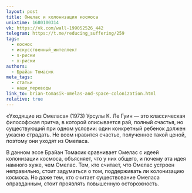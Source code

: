 ```yaml
---
layout: post
title: Омелас и колонизация космоса
unixtime: 1680100314
vk: https://vk.com/wall-199052526_442
telegram: https://t.me/reducing_suffering/259
tags:
  - космос
  - искусственный_интеллект
  - s-риски
  - x-риски
authors:
  - Брайан Томасик
meta_tags:
  - статьи
  - наши_переводы
link_to: brian-tomasik-omelas-and-space-colonization.html
relative: true
---
```

«Уходящие из Омеласа» (1973) Урсулы К. Ле Гуин — это классическая философская притча, в которой описывается рай, полный счастья, но существующий при одном условии: один конкретный ребенок должен ужасно страдать. Не всем нравится счастье, полученное такой ценой, поэтому они уходят из Омеласа.

В данном эссе Брайан Томасик сравнивает Омелас с идеей колонизации космоса, объясняет, что у них общего, и почему эта идея намного хуже, чем Омелас. Тем, кто считает, что Омелас устроен неправильно, стоит задуматься о том, поддерживать ли колонизацию космоса. Но даже тем, кто считает существование Омеласа оправданным, стоит проявлять повышенную осторожность.
